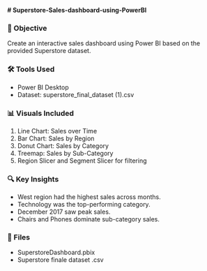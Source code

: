 **# Superstore-Sales-dashboard-using-PowerBI**


### 🎯 Objective
Create an interactive sales dashboard using Power BI based on the provided Superstore dataset.

### 🛠 Tools Used
- Power BI Desktop
- Dataset: superstore_final_dataset (1).csv

### 📊 Visuals Included
1. Line Chart: Sales over Time
2. Bar Chart: Sales by Region
3. Donut Chart: Sales by Category
4. Treemap: Sales by Sub-Category
5. Region Slicer and Segment Slicer for filtering

### 🔍 Key Insights
- West region had the highest sales across months.
- Technology was the top-performing category.
- December 2017 saw peak sales.
- Chairs and Phones dominate sub-category sales.

### 📁 Files
- SuperstoreDashboard.pbix
- Superstore finale dataset .csv 
